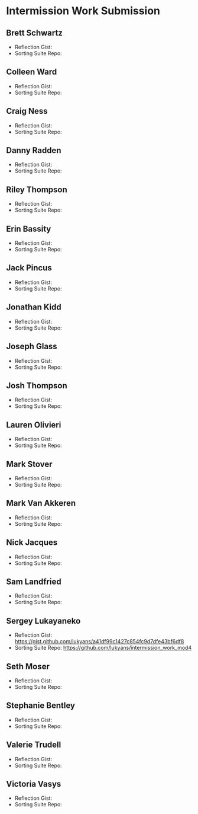 # Intermission Work Submission

## Brett Schwartz

* Reflection Gist: 
* Sorting Suite Repo: 

## Colleen Ward

* Reflection Gist: 
* Sorting Suite Repo: 

## Craig Ness

* Reflection Gist: 
* Sorting Suite Repo: 

## Danny Radden

* Reflection Gist: 
* Sorting Suite Repo: 

## Riley Thompson

* Reflection Gist: 
* Sorting Suite Repo: 

## Erin Bassity

* Reflection Gist: 
* Sorting Suite Repo: 

## Jack Pincus

* Reflection Gist: 
* Sorting Suite Repo: 

## Jonathan Kidd

* Reflection Gist: 
* Sorting Suite Repo: 

## Joseph Glass

* Reflection Gist: 
* Sorting Suite Repo: 

## Josh Thompson

* Reflection Gist: 
* Sorting Suite Repo: 

## Lauren Olivieri

* Reflection Gist: 
* Sorting Suite Repo: 

## Mark Stover

* Reflection Gist: 
* Sorting Suite Repo: 

## Mark Van Akkeren

* Reflection Gist: 
* Sorting Suite Repo: 

## Nick Jacques

* Reflection Gist: 
* Sorting Suite Repo: 

## Sam Landfried

* Reflection Gist: 
* Sorting Suite Repo: 

## Sergey Lukayaneko

* Reflection Gist: https://gist.github.com/lukyans/a41df99c1427c854fc9d7dfe43bf6df8
* Sorting Suite Repo: https://github.com/lukyans/intermission_work_mod4

## Seth Moser

* Reflection Gist: 
* Sorting Suite Repo: 

## Stephanie Bentley

* Reflection Gist: 
* Sorting Suite Repo: 

## Valerie Trudell

* Reflection Gist: 
* Sorting Suite Repo: 

## Victoria Vasys

* Reflection Gist: 
* Sorting Suite Repo: 
